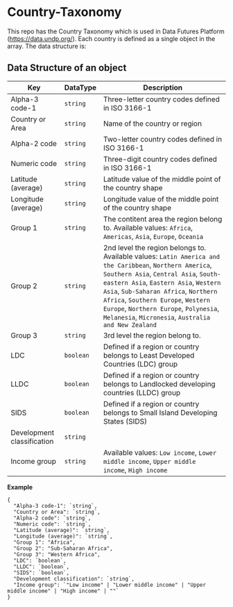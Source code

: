 # Country-Taxonomy

This repo has the Country Taxonomy which is used in Data Futures Platform (https://data.undp.org/). Each country is defined as a single object in the array. The data structure is:

## Data Structure of an object

Key | DataType | Description
--- | --- | --- 
Alpha-3 code-1 | `string` | Three-letter country codes defined in ISO 3166-1
Country or Area | `string` | Name of the country or region
Alpha-2 code | `string` | Two-letter country codes defined in ISO 3166-1
Numeric code | `string` | Three-digit country codes defined in ISO 3166-1
Latitude (average) | `string` | Latitude value of the middle point of the country shape
Longitude (average) | `string` | Longitude value of the middle point of the country shape
Group 1 | `string` | The contitent area the region belong to. Available values: `Africa`, `Americas`, `Asia`, `Europe`, `Oceania`
Group 2 | `string` | 2nd level the region belongs to. Available values: `Latin America and the Caribbean`, `Northern America`, `Southern Asia`, `Central Asia`, `South-eastern Asia`, `Eastern Asia`, `Western Asia`, `Sub-Saharan Africa`, `Northern Africa`, `Southern Europe`, `Western Europe`, `Northern Europe`, `Polynesia`, `Melanesia`, `Micronesia`, `Australia and New Zealand`
Group 3 | `string` | 3rd level the region belong to.
LDC | `boolean` | Defined if a region or country belongs to Least Developed Countries (LDC) group
LLDC | `boolean` | Defined if a region or country belongs to Landlocked developing countries (LLDC) group
SIDS | `boolean` | Defined if a region or country belongs to Small Island Developing States (SIDS)
Development classification | `string`| 
Income group |`string` | Available values: `Low income`, `Lower middle income`, `Upper middle income`, `High income`

__Example__

```
{
  "Alpha-3 code-1": `string`,
  "Country or Area": `string`,
  "Alpha-2 code": `string`,
  "Numeric code": `string`,
  "Latitude (average)": `string`,
  "Longitude (average)": `string`,
  "Group 1": "Africa",
  "Group 2": "Sub-Saharan Africa",
  "Group 3": "Western Africa",
  "LDC": `boolean`,
  "LLDC": `boolean`,
  "SIDS": `boolean`,
  "Development classification": `string`,
  "Income group": `"Low income" | "Lower middle income" | "Upper middle income" | "High income" | ""`
}
```
